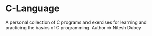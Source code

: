 # C-Language
A personal collection of C programs and exercises for learning and practicing the basics of C programming.
Author => Nitesh Dubey
